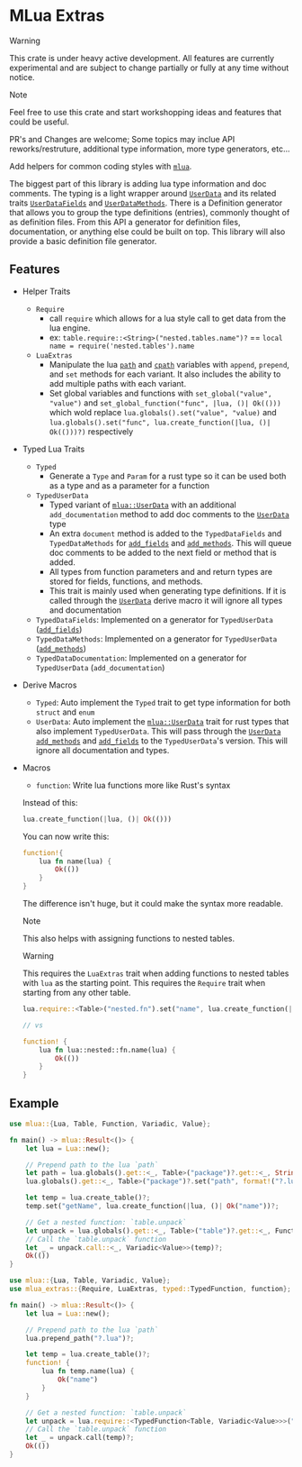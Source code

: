 # MLua Extras

> [!WARNING]
> This crate is under heavy active development. All features are currently experimental and are subject to change partially or fully at any time without notice.

> [!NOTE]
> Feel free to use this crate and start workshopping ideas and features that could be useful.
>
> PR's and Changes are welcome; Some topics may inclue API reworks/restruture, additional type information, more type generators, etc...

Add helpers for common coding styles with [`mlua`](https://docs.rs/mlua/latest/mlua/).

The biggest part of this library is adding lua type information and doc comments. The typing is a light wrapper around [`UserData`](https://docs.rs/mlua/latest/mlua/trait.UserData.html) and its related traits [`UserDataFields`](https://docs.rs/mlua/latest/mlua/trait.UserDataFields.html) and [`UserDataMethods`](https://docs.rs/mlua/latest/mlua/trait.UserDataMethods.html). There is a Definition generator that allows you to group the type definitions (entries), commonly thought of as definition files. From this API a generator for definition files, documentation, or anything else could be built on top. This library will also provide a basic definition file generator.


## Features

- Helper Traits
    - `Require`
        - call `require` which allows for a lua style call to get data from the lua engine.
        - ex: `table.require::<String>("nested.tables.name")?` == `local name = require('nested.tables').name` 
    - `LuaExtras`
        - Manipulate the lua [`path`](https://www.lua.org/manual/5.1/manual.html#pdf-package.path) and [`cpath`](https://www.lua.org/manual/5.1/manual.html#pdf-package.cpath) variables with `append`, `prepend`, and `set` methods for each variant. It also includes the ability to add multiple paths with each variant.
        - Set global variables and functions with `set_global("value", "value")` and `set_global_function("func", |lua, ()| Ok(()))` which wold replace `lua.globals().set("value", "value)` and `lua.globals().set("func", lua.create_function(|lua, ()| Ok(()))?)` respectively

- Typed Lua Traits
    - `Typed`
        - Generate a `Type` and `Param` for a rust type so it can be used both as a type and as a parameter for a function
    - `TypedUserData`
        - Typed variant of [`mlua::UserData`](https://docs.rs/mlua/latest/mlua/trait.UserData.html) with an additional `add_documentation` method to add doc comments to the [`UserData`](https://docs.rs/mlua/latest/mlua/trait.UserData.html) type
        - An extra `document` method is added to the `TypedDataFields` and `TypedDataMethods` for [`add_fields`](https://docs.rs/mlua/latest/mlua/trait.UserData.html#method.add_fields) and [`add_methods`](https://docs.rs/mlua/latest/mlua/trait.UserData.html#method.add_methods). This will queue doc comments to be added to the next field or method that is added.
        - All types from function parameters and and return types are stored for fields, functions, and methods.
        - This trait is mainly used when generating type definitions. If it is called through the [`UserData`](https://docs.rs/mlua/latest/mlua/trait.UserData.html) derive macro it will ignore all types and documentation
    - `TypedDataFields`: Implemented on a generator for `TypedUserData` ([`add_fields`](https://docs.rs/mlua/latest/mlua/trait.UserData.html#method.add_fields))
    - `TypedDataMethods`: Implemented on a generator for `TypedUserData` ([`add_methods`](https://docs.rs/mlua/latest/mlua/trait.UserData.html#method.add_methods))
    - `TypedDataDocumentation`: Implemented on a generator for `TypedUserData` (`add_documentation`)

- Derive Macros
    - `Typed`: Auto implement the `Typed` trait to get type information for both `struct` and `enum`
    - `UserData`: Auto implement the [`mlua::UserData`](https://docs.rs/mlua/latest/mlua/trait.UserData.html) trait for rust types that also implement `TypedUserData`. This will pass through the [`UserData`](https://docs.rs/mlua/latest/mlua/trait.UserData.html) [`add_methods`](https://docs.rs/mlua/latest/mlua/trait.UserData.html#method.add_methods) and [`add_fields`](https://docs.rs/mlua/latest/mlua/trait.UserData.html#method.add_fields) to the `TypedUserData`'s version. This will ignore all documentation and types.

- Macros
    - `function`: Write lua functions more like Rust's syntax

    Instead of this:

    ```rust
    lua.create_function(|lua, ()| Ok(())) 
    ```

    You can now write this:

    ```rust
    function!{
        lua fn name(lua) {
            Ok(())
        }
    }
    ```

    The difference isn't huge, but it could make the syntax more readable.

    > [!NOTE]
    > This also helps with assigning functions to nested tables.

    > [!WARNING]
    > This requires the `LuaExtras` trait when adding functions to nested tables with `lua` as the starting point. This requires the `Require` trait when starting from any other table.

    ```rust
    lua.require::<Table>("nested.fn").set("name", lua.create_function(|lua, ()| Ok(())));

    // vs

    function! {
        lua fn lua::nested::fn.name(lua) {
            Ok(())
        }
    }
    ```

## Example

```rust
use mlua::{Lua, Table, Function, Variadic, Value};

fn main() -> mlua::Result<()> {
    let lua = Lua::new();

    // Prepend path to the lua `path`
    let path = lua.globals().get::<_, Table>("package")?.get::<_, String>("path");
    lua.globals().get::<_, Table>("package")?.set("path", format!("?.lua;{path}"))?;

    let temp = lua.create_table()?;
    temp.set("getName", lua.create_function(|lua, ()| Ok("name"))?;

    // Get a nested function: `table.unpack`
    let unpack = lua.globals().get::<_, Table>("table")?.get::<_, Function>("unpack")?;
    // Call the `table.unpack` function
    let _ = unpack.call::<_, Variadic<Value>>(temp)?;
    Ok(())
}
```

```rust
use mlua::{Lua, Table, Variadic, Value};
use mlua_extras::{Require, LuaExtras, typed::TypedFunction, function};

fn main() -> mlua::Result<()> {
    let lua = Lua::new();

    // Prepend path to the lua `path`
    lua.prepend_path("?.lua")?;

    let temp = lua.create_table()?;
    function! {
        lua fn temp.name(lua) {
            Ok("name")
        }
    }

    // Get a nested function: `table.unpack`
    let unpack = lua.require::<TypedFunction<Table, Variadic<Value>>>("table.unpack")?;
    // Call the `table.unpack` function
    let _ = unpack.call(temp)?;
    Ok(())
}
```
